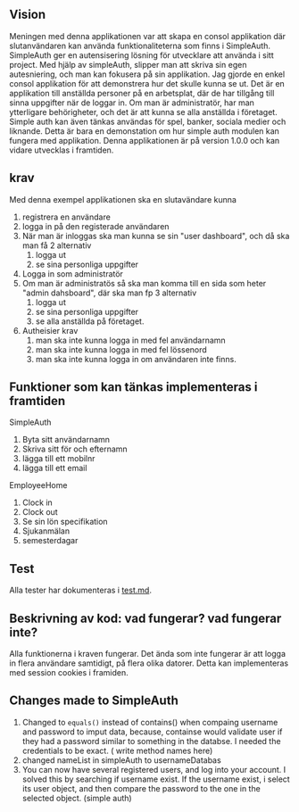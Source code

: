 ## Vision
Meningen med denna applikationen var att skapa en consol applikation där slutanvändaren kan använda funktionaliteterna som finns i SimpleAuth. SimpleAuth ger en autensisering lösning för utvecklare att använda i sitt project. Med hjälp av simpleAuth, slipper man att skriva sin egen autesniering, och man kan fokusera på sin applikation. Jag gjorde en enkel consol applikation för att demonstrera hur det skulle kunna se ut. Det är en applikation till anställda personer på en arbetsplat, där de har tillgång till sinna uppgifter när de loggar in. Om man är administratör, har man ytterligare behörigheter, och det är att kunna se alla anställda i företaget. Simple auth kan även tänkas användas för spel, banker, sociala medier och liknande. Detta är bara en demonstation om hur simple auth modulen kan fungera med applikation. Denna applikationen är på version 1.0.0 och kan vidare utvecklas i framtiden.

## krav
Med denna exempel applikationen ska en slutavändare kunna 
1. registrera en användare
2. logga in på den registerade användaren
3. När  man är inloggas ska man kunna se sin "user dashboard", och då ska man få 2 alternativ
   1. logga ut
   2. se sina personliga uppgifter
4. Logga in som administratör
5. Om man är administratös så ska man komma till en sida som heter "admin dahsboard", där ska man fp 3 alternativ
   1. logga ut
   2. se sina personliga uppgifter
   3. se alla anställda på företaget.
6. Autheisier krav 
   1. man ska inte kunna logga in med fel användarnamn
   2. man ska inte kunna logga in med fel lössenord
   3. man ska inte kunna logga in om användaren inte finns.

## Funktioner som kan tänkas implementeras i framtiden 

SimpleAuth
  1. Byta sitt användarnamn
  2. Skriva sitt för och efternamn
  3. lägga till ett mobilnr 
  4. lägga till ett email

EmployeeHome
1. Clock in
2. Clock out
3. Se sin lön specifikation
4. Sjukanmälan 
5. semesterdagar
   
## Test
Alla tester har dokumenteras i [test.md](test.md).


## Beskrivning av kod: vad fungerar? vad fungerar inte?
Alla funktionerna i kraven fungerar. Det ända som inte fungerar är att logga in flera användare samtidigt, på flera olika datorer. Detta kan implementeras med session cookies i framiden.

## Changes made to SimpleAuth
1. Changed to `equals()` instead of contains() when compaing username and password to imput data, because, containse would validate user if they had a password similar to something in the databse. I needed the credentials to be exact. ( write method names here)
2. changed nameList in simpleAuth to usernameDatabas
3. You can now have several registered users, and log into your account. I solved this by searching if username exist. If the username exist, i select its user object, and then compare the password to the one in the selected object. (simple auth)